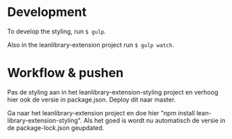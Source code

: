 # Development
To develop the styling, run `$ gulp`.

Also in the leanlibrary-extension project run `$ gulp watch`. 

# Workflow & pushen
Pas de styling aan in het leanlibrary-extension-styling project en verhoog hier ook de versie in package.json. Deploy dit naar master.

Ga naar het leanlibrary-extension project en doe hier "npm install lean-library-extension-styling". Als het goed is wordt nu automatisch de versie in de package-lock.json geupdated.
